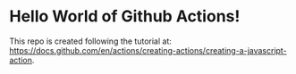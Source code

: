 # Hello World of Github Actions!
This repo is created following the tutorial at: https://docs.github.com/en/actions/creating-actions/creating-a-javascript-action.

